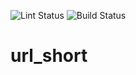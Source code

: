 ![Lint Status](https://github.com/username/my-repo/workflows/Lint/badge.svg)
![Build Status](https://github.com/username/my-repo/workflows/Build/badge.svg)
# url_short
 

